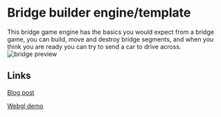 # Bridge builder engine/template
This bridge game engine has the basics you would expect from a bridge game, you can build, move and destroy bridge segments, and when you think you are ready you can try to send a car to drive across.
![bridge preview](https://www.larshagen.dk/Images/Fail2.gif)
## Links
[Blog post](https://www.larshagen.dk/Projects/BridgeBuilder)

[Webgl demo](https://larshagen.github.io/BridgeGame/)